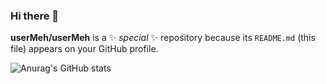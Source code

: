 ### Hi there 👋


**userMeh/userMeh** is a ✨ _special_ ✨ repository because its `README.md` (this file) appears on your GitHub profile.

![Anurag's GitHub stats](https://github-readme-stats.vercel.app/api?username=userMeh&show_icons=true&theme=transparent)
